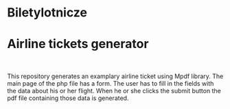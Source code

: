 # Biletylotnicze
<h1>Airline tickets generator</h1></br>
<p>This repository generates an examplary airline ticket using Mpdf library. The main page of the php file has a form. The user has to
fill in the fields with the data about his or her flight. When he or she clicks the submit button the pdf file containing those data is generated.</p> 
